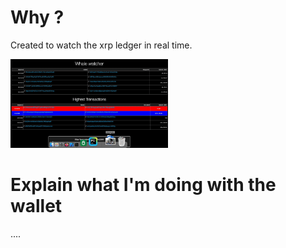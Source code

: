 # Why ?

Created to watch the xrp ledger in real time.

<img src="images/watcher.gif" width="50%">

# Explain what I'm doing with the wallet
....